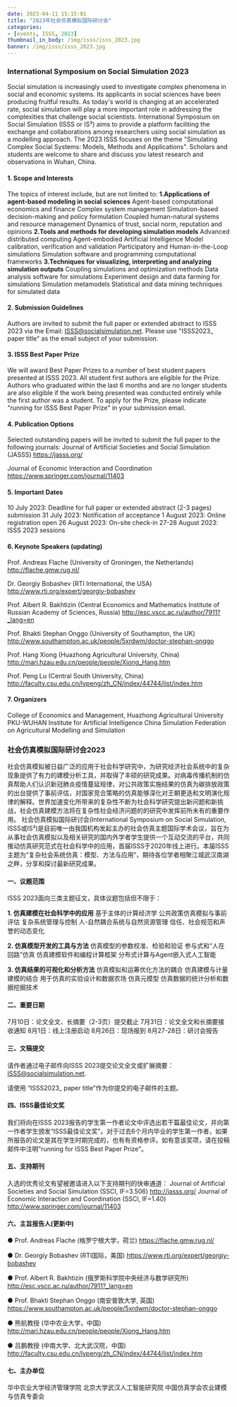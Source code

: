```yaml
---
date: 2023-04-11 15:15:01
title: "2023年社会仿真模拟国际研讨会"
categories:
- [events, ISSS, 2023]
thumbnail_in_body: /img/isss/isss_2023.jpg
banner: /img/isss/isss_2023.jpg
---
```

<h3 class="post_flex_center_center _excerpt_ignore">International Symposium on Social Simulation 2023</h3>

Social simulation is increasingly used to investigate complex phenomena in social and economic systems. Its applicants in social sciences have been producing fruitful results. As today's world is changing at an accelerated rate, social simulation will play a more important role in addressing the complexities that challenge social scientists.
International Symposium on Social Simulation (ISSS or IS³) aims to provide a platform faciliting the exchange and collaborations among researchers using social simulation as a modelling approach. The 2023 ISSS focuses on the theme "Simulating Complex Social Systems: Models, Methods and Applications". Scholars and students are welcome to share and discuss you latest research and observations in Wuhan, China.

#### 1. Scope and Interests
The topics of interest include, but are not limited to:
**1.Applications of agent-based modeling in social sciences**
Agent-based computational economics and finance
Complex system management
Simulation-based decision-making and policy formulation
Coupled human-natural systems and resource management
Dynamics of trust, social norm, reputation and opinions
**2.Tools and methods for developing simulation models**
Advanced distributed computing
Agent-embodied Artificial Intelligence
Model calibration, verification and validation
Participatory and Human-in-the-Loop simulations
Simulation software and programming computational frameworks
**3.Techniques for visualizing, interpreting and analyzing simulation outputs**
Coupling simulations and optimization methods
Data analysis software for simulations
Experiment design and data farming for simulations
Simulation metamodels
Statistical and data mining techniques for simulated data

#### 2. Submission Guidelines
Authors are invited to submit the full paper or extended abstract to ISSS 2023 via the Email: ISSS@socialsimulation.net.
Please use "ISSS2023_ paper title" as the email subject of your submission.

#### 3. ISSS Best Paper Prize
We will award Best Paper Prizes to a number of best student papers presented at ISSS 2023. All student first authors are eligible for the Prize. Authors who graduated within the last 6 months and are no longer students are also eligible if the work being presented was conducted entirely while the first author was a student.
To apply for the Prize, please indicate "running for ISSS Best Paper Prize" in your submission email.

#### 4. Publication Options
Selected outstanding papers will be invited to submit the full paper to the following journals:
   Journal of Artificial Societies and Social Simulation (JASSS)
   https://jasss.org/

Journal of Economic Interaction and Coordination
https://www.springer.com/journal/11403

#### 5. Important Dates
10 July 2023: Deadline for full paper or extended abstract (2-3 pages) submission
31 July 2023: Notification of acceptance
1 August 2023: Online registration open
26 August 2023: On-site check-in
27-28 August 2023: ISSS 2023 sessions

#### 6. Keynote Speakers (updating)

Prof. Andreas Flache (University of Groningen, the Netherlands)
http://flache.gmw.rug.nl/

Dr. Georgiy Bobashev (RTI International, the USA)
http://www.rti.org/expert/georgiy-bobashev

Prof. Albert R. Bakhtizin (Central Economics and Mathematics Institute of Russian Academy of Sciences, Russia)
http://esc.vscc.ac.ru/author/7911?_lang=en

Prof. Bhakti Stephan Onggo (University of Southampton, the UK)
http://www.southampton.ac.uk/people/5xrdwm/doctor-stephan-onggo

Prof. Hang Xiong (Huazhong Agricultural University, China)
http://mari.hzau.edu.cn/people/people/Xiong_Hang.htm

Prof. Peng Lu (Central South University, China)
http://faculty.csu.edu.cn/lvpeng/zh_CN/index/44744/list/index.htm

#### 7. Organizers
College of Economics and Management, Huazhong Agricultural University
PKU-WUHAN Institute for Artificial Intelligence
China Simulation Federation on Agricultural Modelling and Simulation


<h3 class="post_flex_center_center">社会仿真模拟国际研讨会2023</h3>

社会仿真模拟被日益广泛的应用于社会科学研究中，为研究经济社会系统中的复杂现象提供了有力的建模分析工具，并取得了丰硕的研究成果。对病毒传播机制的仿真帮助人们认识新冠肺炎疫情蔓延规律，对公共政策实施结果的仿真为碳排放政策的出台提供了事前评估，对国家竞合策略的仿真能够深化对王朝更迭和文明演化规律的解释。世界加速变化所带来的复杂性不断为社会科学研究提出新问题和新挑战，社会仿真建模方法将在复杂性社会经济问题的的研究中发挥前所未有的重要作用。
社会仿真模拟国际研讨会(International Symposium on Social Simulation, ISSS或IS³)是目前唯一由我国机构发起主办的社会仿真主题国际学术会议，旨在为从事社会仿真模拟以及相关研究的国内外学者学生提供一个互动交流的平台，共同推动仿真研究范式在社会科学中的应用，首届ISSS于2020年线上进行。本届ISSS主题为“复杂社会系统仿真：模型、方法与应用”，期待各位学者相聚江城武汉南湖之畔，分享和探讨最新研究成果。
#### 一、议题范围
ISSS 2023面向三类主题征文，具体议题包括但不限于：

**1. 仿真建模在社会科学中的应用**
基于主体的计算经济学
公共政策仿真模拟与事前评估
复杂系统管理与控制
人-自然耦合系统与自然资源管理
信任、社会规范和声誉的动态变化

**2. 仿真模型开发的工具与方法**
仿真模型的参数校准、检验和验证
参与式和“人在回路”仿真
仿真建模软件和编程计算框架
分布式计算与Agent嵌入式人工智能

**3. 仿真结果的可视化和分析方法**
仿真模拟和运筹优化方法的耦合
仿真建模与计量建模的结合
用于仿真的实验设计和数据农场
仿真元模型
仿真数据的统计分析和数据挖掘技术

#### 二、重要日期
7月10日：论文全文、长摘要（2-3页）提交截止
7月31日：论文全文和长摘要接收通知
8月1日：线上注册启动
8月26日：现场报到
8月27-28日：研讨会报告

#### 三、文稿提交
请作者通过电子邮件向ISSS 2023提交论文全文或扩展摘要：ISSS@socialsimulation.net.

请使用 “ISSS2023_ paper title”作为你提交的电子邮件的主题。

#### 四、ISSS最佳论文奖
我们将向在ISSS 2023报告的学生第一作者论文中评选出若干篇最佳论文，并向第一作者学生颁发“ISSS最佳论文奖”。对于过去6个月内毕业的学生第一作者，如果所报告的论文是其在学生时期完成的，也有有资格参评。如有意该奖项，请在投稿邮件中注明"running for ISSS Best Paper Prize"。

#### 五、支持期刊
入选的优秀论文有望被邀请进入以下支持期刊的快审通道：
Journal of Artificial Societies and Social Simulation (SSCI, IF=3.506)
http://jasss.org/
Journal of Economic Interaction and Coordination (SSCI, IF=1.40)
http://www.springer.com/journal/11403

#### 六、主旨报告人(更新中)
● Prof. Andreas Flache (格罗宁根大学，荷兰)
https://flache.gmw.rug.nl/

● Dr. Georgiy Bobashev (RTI国际，美国)
https://www.rti.org/expert/georgiy-bobashev

● Prof. Albert R. Bakhtizin (俄罗斯科学院中央经济与数学研究所)
http://esc.vscc.ac.ru/author/7911?_lang=en

● Prof. Bhakti Stephan Onggo (南安普敦大学, 英国)
https://www.southampton.ac.uk/people/5xrdwm/doctor-stephan-onggo

● 熊航教授 (华中农业大学，中国)
http://mari.hzau.edu.cn/people/people/Xiong_Hang.htm

● 吕鹏教授 (中南大学、北大武汉院，中国)
http://faculty.csu.edu.cn/lvpeng/zh_CN/index/44744/list/index.htm

#### 七、主办单位
华中农业大学经济管理学院
北京大学武汉人工智能研究院
中国仿真学会农业建模与仿真专委会


